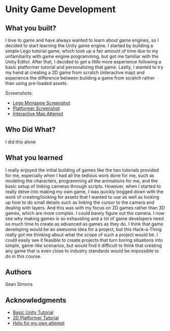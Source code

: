 # Unity Game Development


## What you built? 

I love to game and have always wanted to learn about game engines, so I decided to start
learning the Unity game engine.  I started by building a simple Lego tutorial game, which
took up a fair amount of time due to my unfamiliarity with game engine programming, but got
me familiar with the Unity Editor.  After that, I decided to get a little more experience
following a basic platformer tutorial and personalizing that game.  Lastly, I wanted to
try my hand at creating a 2D game from scratch (interactive map) and experience the 
difference between building a game from scratch rather than using pre-loaded assets.

Screenshots:
* [Lego Minigame Screenshot](./img/LegoTutorial.jpg)
* [Platformer Screenshot](./img/BasicPlatformerTutorial.jpg)
* [Interactive Map Attempt](./img/OwnGameAttempt.jpg)

## Who Did What?
I did this alone

## What you learned

I really enjoyed the initial building of games like the two tutorials provided for me, 
especially when I had all the tedious work done for me, such as modeling the characters, 
programming all the animations for me, and the basic setup of linking cameras through 
scripts.  However, when I started to really delve into making my own game, I was quickly 
bogged down with the work of creating/looking for assets that I wanted to use as well as 
looking up how to do small details such as linking the cursor to the camera and dealing
with layers.  And this was with my focus on 2D games rather than 3D games, which are more 
complex. I could barely figure out the camera.  I now see why making games is so exhausting 
and a lot of game developers need so much time to create as advanced as games as they do.  I 
think that game developing would be an awesome idea for a project, but this Hack-a-Thing 
really got me thinking about what the scope of such a project would be.  I could easily see 
it feasible to create projects that turn boring situations into simple, game-like scenarios, 
but would find it difficult to think that creating any game that is even close to industry 
standards would be impossible to do in this course.


## Authors

Sean Simons

## Acknowledgments

* [Basic Unity Tutorial](https://learn.unity.com/tutorial/get-ready-for-unity-essentials?pathwayId=5f7bcab4edbc2a0023e9c38f&missionId=5f77cc6bedbc2a4a1dbddc46&projectId=612f9602edbc2a1b588a3af3#)
* [2D Platformer Tutorial](https://www.youtube.com/watch?v=on9nwbZngyw)
* [Help for my own attempt](https://forum.unity.com/threads/world-political-map-2d-edition-fully-interactive-and-customizable-world-map.349115/)
